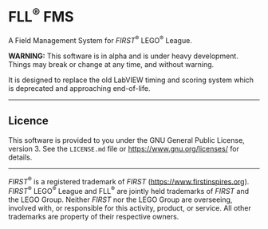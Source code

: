 # FLL<sup>&reg;</sup> FMS

A Field Management System for *FIRST*<sup>&reg;</sup> LEGO<sup>&reg;</sup> League.

**WARNING:** This software is in alpha and is under heavy development.
Things may break or change at any time, and without warning.

It is designed to replace the old LabVIEW timing and scoring system which is deprecated and approaching end-of-life.

---

## Licence

This software is provided to you under the GNU General Public License, version 3.
See the `LICENSE.md` file or <https://www.gnu.org/licenses/> for details.

---

*FIRST*<sup>&reg;</sup> is a registered trademark of *FIRST* (<https://www.firstinspires.org>).
*FIRST*<sup>&reg;</sup> LEGO<sup>&reg;</sup> League and FLL<sup>&reg;</sup> are jointly held trademarks of *FIRST* and the LEGO Group.
Neither *FIRST* nor the LEGO Group are overseeing, involved with, or responsible for this activity, product, or service.
All other trademarks are property of their respective owners.
